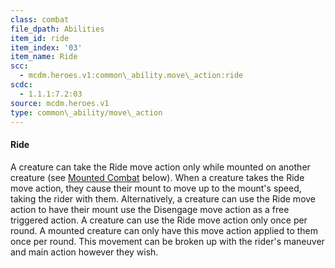 ```yaml
---
class: combat
file_dpath: Abilities
item_id: ride
item_index: '03'
item_name: Ride
scc:
  - mcdm.heroes.v1:common\_ability.move\_action:ride
scdc:
  - 1.1.1:7.2:03
source: mcdm.heroes.v1
type: common\_ability/move\_action
---
```


#### Ride

A creature can take the Ride move action only while mounted on another creature (see [Mounted Combat](#page-293-0) below). When a creature takes the Ride move action, they cause their mount to move up to the mount's speed, taking the rider with them. Alternatively, a creature can use the Ride move action to have their mount use the Disengage move action as a free triggered action. A creature can use the Ride move action only once per round. A mounted creature can only have this move action applied to them once per round. This movement can be broken up with the rider's maneuver and main action however they wish.
